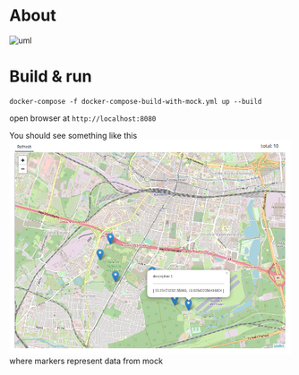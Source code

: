 # About 

![uml](http://www.plantuml.com/plantuml/png/JOv13eCW44Ntd68kG6AwQ5eNndje5wCbI49d24oBthu4MRZyR_Bc_p49Hlb-l9goMJ24cVf7zm9Ci4JEoKGrXSZxKVYzkpthfG8rON3QefYCHyKbjwXKaq57PpVHm-b03oiJcLKI2CFbmKm_X-1vHRzn4Y3hQ6z5fwhrS6qO3RtBx3y0)


# Build & run 

```
docker-compose -f docker-compose-build-with-mock.yml up --build
```

open browser at `http://localhost:8080`

You should see something like this
![](screenshot.png)
where markers represent data from mock